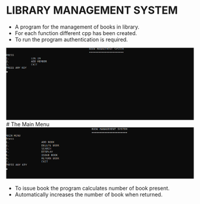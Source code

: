 # LIBRARY MANAGEMENT SYSTEM
* A program for the management of books in library. 
* For each function different cpp has been created.
* To run the program authentication is required.
<img src="screenshot/authe.png/">
# The Main Menu
<img src="screenshot/Screenshot (2).png/">

* To issue book the program calculates number of book present.
* Automatically increases the number of book when returned.


